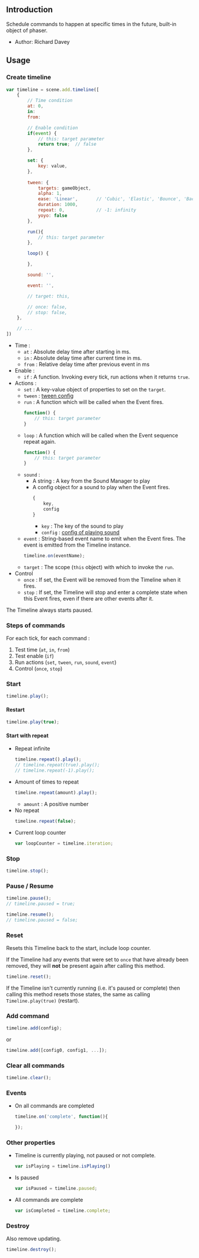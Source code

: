 ## Introduction

Schedule commands to happen at specific times in the future, built-in object of phaser.

- Author: Richard Davey

## Usage

### Create timeline

```javascript
var timeline = scene.add.timeline([    
    {
        // Time condition
        at: 0,
        in:
        from:

        // Enable condition
        if(event) {
            // this: target parameter
            return true;  // false
        },

        set: {
            key: value,
        },
        
        tween: {
            targets: gameObject,
            alpha: 1,
            ease: 'Linear',       // 'Cubic', 'Elastic', 'Bounce', 'Back'
            duration: 1000,
            repeat: 0,            // -1: infinity
            yoyo: false
        },

        run(){ 
            // this: target parameter
        },

        loop() {

        },

        sound: '',

        event: '',

        // target: this,

        // once: false,
        // stop: false,
    },

    // ...
])
```

- Time :
    - `at` : Absolute delay time after starting in ms.
    - `in` : Absolute delay time after current time in ms.
    - `from` : Relative delay time after previous event in ms
- Enable : 
    - `if` : A function. Invoking every tick, run actions when it returns `true`.
- Actions :
    - `set` : A key-value object of properties to set on the `target`.
    - `tween` : [tween config](tween.md#create-tween-task)
    - `run` : A function which will be called when the Event fires.
        ```javascript
        function() {
            // this: target parameter
        }
        ```
    - `loop` : A function which will be called when the Event sequence repeat again.
        ```javascript
        function() {
            // this: target parameter
        }
        ```
    - `sound` : 
        - A string : A key from the Sound Manager to play
        - A config object for a sound to play when the Event fires. 
            ```javascript
            {
                key,
                config
            }
            ```
            - `key` : The key of the sound to play
            - `config` : [config of playing sound](audio.md#configuration_1)
    - `event` : String-based event name to emit when the Event fires. The event is emitted from the Timeline instance.
        ```javascript
        timeline.on(eventName);
        ```
    - `target` : The scope (`this` object) with which to invoke the `run`.
- Control    
    - `once` : If set, the Event will be removed from the Timeline when it fires.
    - `stop` : If set, the Timeline will stop and enter a complete state when this Event fires, even if there are other events after it.


The Timeline always starts paused.

### Steps of commands

For each tick, for each command :

1. Test time (`at`, `in`, `from`)
1. Test enable (`if`)
1. Run actions (`set`, `tween`, `run`, `sound`, `event`)
1. Control (`once`, `stop`)

### Start

```javascript
timeline.play();
```

#### Restart

```javascript
timeline.play(true);
```

#### Start with repeat

- Repeat infinite
    ```javascript
    timeline.repeat().play();
    // timeline.repeat(true).play();
    // timeline.repeat(-1).play();
    ```
- Amount of times to repeat
    ```javascript
    timeline.repeat(amount).play();
    ```
    - `amount` : A positive number
- No repeat
    ```javascript
    timeline.repeat(false);
    ```
- Current loop counter
    ```javascript
    var loopCounter = timeline.iteration;
    ```

### Stop

```javascript
timeline.stop();
```

### Pause / Resume

```javascript
timeline.pause();
// timeline.paused = true;
```

```javascript
timeline.resume();
// timeline.paused = false;
```

### Reset

Resets this Timeline back to the start, include loop counter.

If the Timeline had any events that were set to `once` that have already been removed, 
they will **not** be present again after calling this method.

```javascript
timeline.reset();
```

If the Timeline isn't currently running (i.e. it's paused or complete) then 
calling this method resets those states, the same as calling `Timeline.play(true)` (restart).

### Add command

```javascript
timeline.add(config);
```

or

```javascript
timeline.add([config0, config1, ...]);
```

### Clear all commands

```javascript
timeline.clear();
```

### Events

- On all commands are completed
    ```javascript
    timeline.on('complete', function(){

    });
    ```

### Other properties

- Timeline is currently playing, not paused or not complete.
    ```javascript
    var isPlaying = timeline.isPlaying()
    ```
- Is paused
    ```javascript
    var isPaused = timeline.paused;
    ```
- All commands are complete
    ```javascript
    var isCompleted = timeline.complete;
    ```

### Destroy

Also remove updating.

```javascript
timeline.destroy();
```
